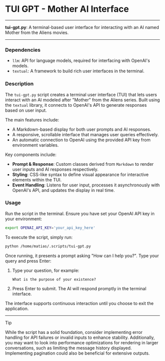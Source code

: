 # TUI GPT - Mother AI Interface

---

**tui-gpt.py**: A terminal-based user interface for interacting with an AI named Mother from the Aliens movies.

---

### Dependencies

- `llm`: API for language models, required for interfacing with OpenAI's models.
- `textual`: A framework to build rich user interfaces in the terminal.

### Description

The `tui-gpt.py` script creates a terminal user interface (TUI) that lets users interact with an AI modeled after "Mother" from the Aliens series. Built using the `textual` library, it connects to OpenAI's API to generate responses based on user input.

The main features include:

- A Markdown-based display for both user prompts and AI responses.
- A responsive, scrollable interface that manages user queries effectively.
- An automatic connection to OpenAI using the provided API key from environment variables.

Key components include:

- **Prompt & Response**: Custom classes derived from `Markdown` to render user inputs and AI responses respectively.
- **Styling**: CSS-like syntax to define visual appearance for interactive elements within the TUI.
- **Event Handling**: Listens for user input, processes it asynchronously with OpenAI's API, and updates the display in real time.

### Usage

Run the script in the terminal. Ensure you have set your OpenAI API key in your environment:

```bash
export OPENAI_API_KEY='your_api_key_here'
```

To execute the script, simply run:

```bash
python /home/matias/.scripts/tui-gpt.py
```

Once running, it presents a prompt asking "How can I help you?". Type your query and press Enter:

1. Type your question, for example:
   ```
   What is the purpose of your existence?
   ```

2. Press Enter to submit. The AI will respond promptly in the terminal interface.

The interface supports continuous interaction until you choose to exit the application.

---

> [!TIP] 
> While the script has a solid foundation, consider implementing error handling for API failures or invalid inputs to enhance stability. Additionally, you may want to look into performance optimizations for rendering in larger conversations, such as limiting the message history displayed. Implementing pagination could also be beneficial for extensive outputs.